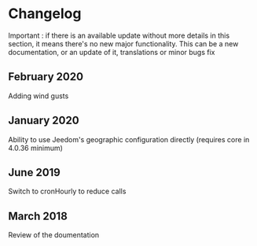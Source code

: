 # Changelog

Important : if there is an available update without more details in this section, it means there's no new major functionality. This can be a new documentation, or an update of it, translations or minor bugs fix


## February 2020

Adding wind gusts

## January 2020

Ability to use Jeedom's geographic configuration directly (requires core in 4.0.36 minimum)

## June 2019


Switch to cronHourly to reduce calls

## March 2018

Review of the doumentation
